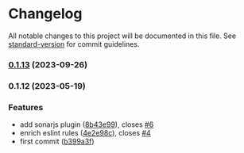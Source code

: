 # Changelog

All notable changes to this project will be documented in this file. See [standard-version](https://github.com/conventional-changelog/standard-version) for commit guidelines.

### [0.1.13](https://github.com/zextras/carbonio-ui-configs/compare/v0.1.12...v0.1.13) (2023-09-26)

### 0.1.12 (2023-05-19)


### Features

* add sonarjs plugin ([8b43e99](https://github.com/zextras/carbonio-ui-configs/commit/8b43e993d39689c866c730a9c249edbc01fc0e17)), closes [#6](https://github.com/zextras/carbonio-ui-configs/issues/6)
* enrich eslint rules ([4e2e98c](https://github.com/zextras/carbonio-ui-configs/commit/4e2e98c82779d4c79eaf75ea7d9ac25680adb06a)), closes [#4](https://github.com/zextras/carbonio-ui-configs/issues/4)
* first commit ([b399a3f](https://github.com/zextras/carbonio-ui-configs/commit/b399a3f803e7d34a4ba9105217905e983a29df14))
